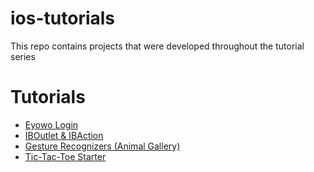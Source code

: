 # ios-tutorials
This repo contains projects that were developed throughout the tutorial series

# Tutorials
- [Eyowo Login](https://github.com/EMacco/ios-tutorials/tree/Eyowo-Login)
- [IBOutlet & IBAction](https://github.com/EMacco/ios-tutorials/tree/IBOutlet-IBAction)
- [Gesture Recognizers (Animal Gallery)](https://github.com/EMacco/ios-tutorials/tree/gesture-recognizers)
- [Tic-Tac-Toe Starter](https://github.com/EMacco/ios-tutorials/tree/TicTacToe-Starter)
